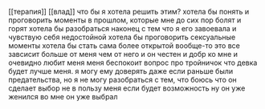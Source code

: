 [[терапия]]  [[влад]]
что бы я хотела решить этим?
хотела бы понять и проговорить моменты в прошлом, которые мне до сих пор болят и горят
хотела бы разобраться наконец с тем что я его завоевала и чувствую себя недостойной 
хотела бы проговорить сексуальные моменты
хотела бы стать сама более открытой
вообще-то это все завсисит больше от меня чем от него и он честен и добр ко мне и очевидно любит меня
меня беспокоит вопрос про тройничок что девка будет лучше меня.
я могу ему доверять даже если раньше были предательства, но я не могу разобраться с тем, что боюсь что он сделает выбор не в пользу меня если будет возможность
ну он уже женился во мне он уже выбрал